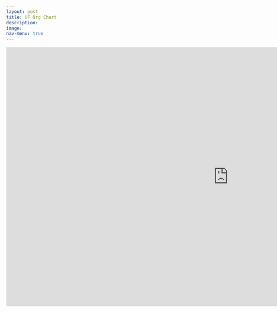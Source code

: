 ```yaml
---
layout: post
title: UF Org Chart
description: 
image: 
nav-menu: true
---
```


<iframe seamless frameborder="0" src="https://public.tableau.com/views/GTSRB_Result_Viz/GTSRB?:embed=yes&:display_count=yes&:showVizHome=no" width = '1200' height = '700' scrolling='yes' ></iframe>  